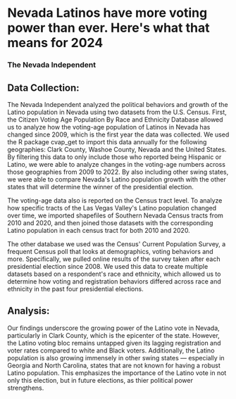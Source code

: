 # Nevada Latinos have more voting power than ever. Here's what that means for 2024
### The Nevada Independent

## Data Collection:

The Nevada Independent analyzed the political behaviors and growth of the Latino population in Nevada using two datasets from the U.S. Census. First, the Citizen Voting Age Population By Race and Ethnicity Database allowed us to analyze how the voting-age population of Latinos in Nevada has changed since 2009, which is the first year the data was collected. We used the R package cvap_get to import this data annually for the following geographies: Clark County, Washoe County, Nevada and the United States. By filtering this data to only include those who reported being Hispanic or Latino, we were able to analyze changes in the voting-age numbers across those geographies from 2009 to 2022. By also including other swing states, we were able to compare Nevada's Latino population growth with the other states that will determine the winner of the presidential election.

The voting-age data also is reported on the Census tract level. To analyze how specific tracts of the Las Vegas Valley's Latino population changed over time, we imported shapefiles of Southern Nevada Census tracts from 2010 and 2020, and then joined those datasets with the corresponding Latino population in each census tract for both 2010 and 2020.

The other database we used was the Census' Current Population Survey, a frequent Census poll that looks at demographics, voting behaviors and more. Specifically, we pulled online results of the survey taken after each presidential election since 2008. We used this data to create multiple datasets based on a respondent's race and ethnicity, which allowed us to determine how voting and registration behaviors differed across race and ethnicity in the past four presidential elections.

## Analysis:

Our findings underscore the growing power of the Latino vote in Nevada, particularly in Clark County, which is the epicenter of the state. However, the Latino voting bloc remains untapped given its lagging registration and voter rates compared to white and Black voters. Additionally, the Latino population is also growing immensely in other swing states — especially in Georgia and North Carolina, states that are not known for having a robust Latino population. This emphasizes the importance of the Latino vote in not only this election, but in future elections, as thier political power strengthens.
